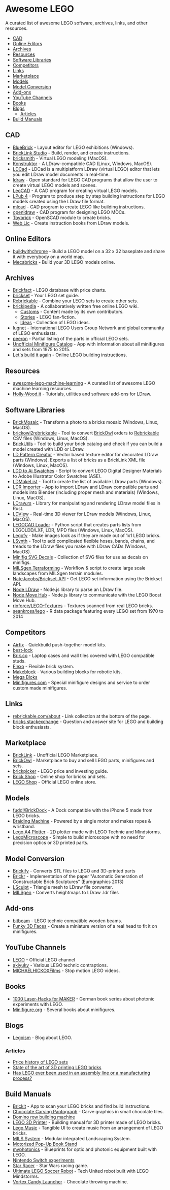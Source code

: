 # Awesome LEGO

A curated list of awesome LEGO software, archives, links, and other resources.

<!-- toc -->

- [CAD](#cad)
- [Online Editors](#online-editors)
- [Archives](#archives)
- [Resources](#resources)
- [Software Libraries](#software-libraries)
- [Competitors](#competitors)
- [Links](#links)
- [Marketplace](#marketplace)
- [Models](#models)
- [Model Conversion](#model-conversion)
- [Add-ons](#add-ons)
- [YouTube Channels](#youtube-channels)
- [Books](#books)
- [Blogs](#blogs)
  - [Articles](#articles)
- [Build Manuals](#build-manuals)

<!-- tocstop -->

## CAD

- [BlueBrick] - Layout editor for LEGO exhibitions (Windows).
- [BrickLink Studio] - Build, render, and create instructions.
- [bricksmith] - Virtual LEGO modeling (MacOS).
- [Konstruktor] - A LDraw-compatible CAD (Linux, Windows, MacOS).
- [LDCad] - LDCad is a multiplatform LDraw (virtual LEGO) editor
    that lets you edit LDraw model documents in real-time.
- [ldraw] - Open standard for LEGO CAD programs
    that allow the user to create virtual LEGO models and scenes.
- [LeoCAD] - A CAD program for creating virtual LEGO models.
- [LPub 4] - Program to produce step by step building instructions
    for LEGO models created using the LDraw file format.
- [mlcad] - CAD program to create LEGO like building instructions.
- [openldraw] - CAD program for designing LEGO MOCs.
- [Toybrick] - OpenSCAD module to create bricks.
- [Web Lic] - Create instruction books from LDraw models.

[BlueBrick]: https://bluebrick.lswproject.com
[BrickLink Studio]: https://www.bricklink.com/v3/studio/download.page
[bricksmith]: https://bricksmith.sourceforge.net
[Konstruktor]: https://github.com/segfault87/Konstruktor
[LDCad]: https://www.melkert.net/LDCad
[ldraw]: https://ldraw.org
[LeoCAD]: https://leocad.org
[LPub 4]: https://lpub4.sourceforge.net
[mlcad]: http://mlcad.lm-software.com/
[openldraw]: https://github.com/HazenBabcock/openldraw
[Toybrick]: https://github.com/joewalnes/toybrick
[Web Lic]: https://github.com/remig/web_lic


## Online Editors

- [buildwithchrome] - Build a LEGO model on a 32 x 32 baseplate
    and share it with everybody on a world map.
- [Mecabricks] - Build your 3D LEGO models online.

[buildwithchrome]: https://www.buildwithchrome.com
[Mecabricks]: https://mecabricks.com


## Archives

- [Brickfact] - LEGO database with price charts.
- [brickset] - Your LEGO set guide.
- [Rebrickable] - Combine your LEGO sets to create other sets.
- [brickipedia] - A collaboratively written free online LEGO wiki.
	- [Customs] - Content made by its own contributors.
	- [Stories] - LEGO fan-fiction.
	- [Ideas] - Collection of LEGO ideas.
- [lugnet] - International LEGO Users Group Network
    and global community of LEGO enthusiasts.
- [peeron] - Partial listing of the parts in official LEGO sets.
- [Unofficial Minifigure Catalog] - App with information about all minifigures
    and sets from 1975 to 2015.
- [Let's build it again] - Online LEGO building instructions.

[Brickfact]: https://brickfact.com
[brickset]: https://brickset.com
[Rebrickable]: https://rebrickable.com
[brickipedia]: https://en.brickimedia.org/wiki/Main_Page
[Customs]: https://en.brickimedia.org/wiki/Category:Customs
[Stories]: https://en.brickimedia.org/wiki/Category:Stories
[Ideas]: https://en.brickimedia.org/wiki/Category:Ideas
[lugnet]: https://lugnet.com
[peeron]: http://www.peeron.com/
[Unofficial Minifigure Catalog]: https://www.minifigure.org/application/
[Let's build it again]: https://letsbuilditagain.com


## Resources

- [awesome-lego-machine-learning] - A curated list of awesome LEGO machine learning resources.
- [Holly-Wood.it] - Tutorials, utilities and software add-ons for LDraw.

[awesome-lego-machine-learning]: https://github.com/360er0/awesome-lego-machine-learning
[Holly-Wood.it]: http://www.holly-wood.it/


## Software Libraries

- [BrickMosaic] - Transform a photo to a bricks mosaic (Windows, Linux, MacOS).
- [brickowl2rebrickable] - Tool to convert [BrickOwl] orders to
    [Rebrickable] CSV files (Windows, Linux, MacOS).
- [BrickUtils] - Tool to build your brick catalog and check if you can build
    a model created with LDD or LDraw.
- [LD Pattern Creator] - Vector based texture editor for
    decorated LDraw parts (Windows).
    Exports a list of bricks as a BrickLink XML file (Windows, Linux, MacOS).
- [LDD to Ai Swatches] - Script to convert LEGO Digital Designer Materials
    to Adobe Illustrator Color Swatches (ASE).
- [LDMakeList] - Tool to create the list of available LDraw parts (Windows).
- [LDR Importer] - App to import LDraw and LDraw compatible parts and models
    into Blender (including proper mesh and materials) (Windows, Linux, MacOS).
- [LDraw.rs] - Library for manipulating and rendering LDraw model files in Rust.
- [LDView] - Real-time 3D viewer for LDraw models (Windows, Linux, MacOS).
- [LEGOCAD Loader] - Python script that creates parts lists from
    LEGOLDD/LXF, LDR, MPD files (Windows, Linux, MacOS).
- [Legofy] - Make images look as if they are made out of 1x1 LEGO bricks.
- [LSynth] - Tool to add complicated flexible hoses, bands, chains, and treads
    to the LDraw files you make with LDraw CADs (Windows, MacOS).
- [Minifig SVG Decals] - Collection of SVG files for use as decals on minifigs.
- [MILSgen Terraforming] - Workflow & script to create large scale landscapes from MILSgen terrain modules.
- [NateJacobs/Brickset-API] - Get LEGO set information using the Brickset API.
- [Node LDraw] - Node.js library to parse an LDraw file.
- [Node Move Hub] - Node.js library to communicate with the LEGO Boost Move Hub.
- [rioforce/LEGO-Textures] - Textures scanned from real LEGO bricks.
- [seankross/lego] - R data package featuring every LEGO set from 1970 to 2014

[BrickMosaic]: https://sourceforge.net/projects/brickmosaic/
[brickowl2rebrickable]: https://github.com/dgrant/brickowl2rebrickable
[BrickUtils]: https://sourceforge.net/projects/brickutils/
[LD Pattern Creator]: https://sourceforge.net/projects/patterncreator/
[LDD to Ai Swatches]: https://github.com/NickAb/ldd-to-ai-swatches
[LDMakeList]: https://code.google.com/p/ldmakelist/
[LDR Importer]: https://github.com/le717/LDR-Importer
[LDraw.rs]: https://github.com/segfault87/ldraw.rs
[LDView]: https://ldview.sourceforge.net
[LEGOCAD Loader]: https://github.com/someidiot/lego-cad-loader
[Legofy]: https://github.com/JuanPotato/Legofy
[LSynth]: https://lsynth.sourceforge.net
[Minifig SVG Decals]: https://github.com/jpgerdeman/minifig-svg-decals
[MILSgen Terraforming]: https://github.com/Unitron-Galactic/Tools-Workflows/tree/master/Terraforming%201
[NateJacobs/Brickset-API]: https://github.com/NateJacobs/Brickset-API
[Node LDraw]: https://github.com/jsonxr/node-ldraw
[Node Move Hub]: https://github.com/hobbyquaker/node-movehub
[rioforce/LEGO-Textures]: https://github.com/rioforce/LEGO-Textures
[seankross/lego]: https://github.com/seankross/lego


## Competitors

- [Airfix] - Quickbuild push-together model kits.
- [best-lock]
- [Brik.co] - Laptop cases and wall tiles covered with LEGO compatible studs.
- [Flexo] - Flexible brick system.
- [Makeblock] - Various building blocks for robotic kits.
- [Mega Bloks]
- [Minifigures.com] - Special minifigure designs and service to order
    custom made minifigures.

[Airfix]: https://uk.airfix.com/shop/quick-build
[best-lock]: http://www.best-lock.com/
[Brik.co]: https://www.brik.co
[Flexo]: https://www.flexo.nz
[Makeblock]: https://www.makeblock.com
[Mega Bloks]: https://megabloks.com
[Minifigures.com]: https://www.minifigures.com/


## Links

- [rebrickable.com/about] - Link collection at the bottom of the page.
- [bricks stackexchange] - Question and answer site
    for LEGO and building block enthusiasts.

[rebrickable.com/about]: https://rebrickable.com/about
[bricks stackexchange]: https://bricks.stackexchange.com


## Marketplace

- [BrickLink] - Unofficial LEGO Marketplace.
- [BrickOwl] - Marketplace to buy and sell LEGO parts, minifigures and sets.
- [brickpicker] - LEGO price and investing guide.
- [Brick Shop] - Online shop for bricks and sets.
- [LEGO Shop] - Official LEGO online store.

[BrickLink]: https://bricklink.com
[BrickOwl]: https://brickowl.com
[brickpicker]: https://brickpicker.com
[Brick Shop]: https://brick-shop.de
[LEGO Shop]: https://shop.lego.com


## Models

- [fuddl/BrickDock] - A Dock compatible with the iPhone 5 made from LEGO bricks.
- [Braiding Machine] - Powered by a single motor and makes ropes & wristband.
- [Lego A4 Plotter] - 2D plotter made with LEGO Technic and Mindstorms.
- [LegoMicroscope] - Simple to build microscope
    with no need for precision optics or 3D printed parts.

[fuddl/BrickDock]: https://github.com/fuddl/BrickDock
[Braiding Machine]: https://nico71.fr/braiding-machine-makes-wristband
[Lego A4 Plotter]: https://www.youtube.com/watch?v=fGQu90EPVAM
[LegoMicroscope]: https://github.com/tobetz/LegoMicroscope


## Model Conversion

- [Brickify] - Converts STL files to LEGO and 3D-printed parts
- [Brickr] - Implementation of the paper
    "Automatic Generation of Constructable Brick Sculptures" (Eurographics 2013)
- [LSculpt] - Triangle mesh to LDraw file converter.
- [MILSgen] - Converts heightmaps to LDraw .ldr files

[Brickify]: https://github.com/ad-si/brickify
[Brickr]: https://lgg.epfl.ch/publications/2013/lego
[LSculpt]: https://code.google.com/archive/p/lsculpt
[MILSgen]: http://www.legoism.info/2013/12/milsgen.html


## Add-ons

- [bitbeam] - LEGO technic compatible wooden beams.
- [Funky 3D Faces] - Create a miniature version of a real head
    to fit it on minifigures.

[bitbeam]: https://github.com/hugs/bitbeam
[Funky 3D Faces]: https://funky3dfaces.com


## YouTube Channels

- [LEGO] - Official LEGO channel
- [akiyuky] - Various LEGO technic contraptions.
- [MlCHAELHlCKOXFilms] - Stop motion LEGO videos.

[LEGO]: https://youtube.com/user/LEGO
[akiyuky]: https://youtube.com/user/akiyuky
[MlCHAELHlCKOXFilms]: https://youtube.com/user/MlCHAELHlCKOXFilms


## Books

- [1000 Laser-Hacks for MAKER][laser-hacks] - German book series
    about photonic experiments with LEGO.
- [Minifigure.org] - Several books about minifigures.

[laser-hacks]: https://www.1000laserhacks.uni-osnabrueck.de/startseite.html
[Minifigure.org]: https://www.minifigure.org


## Blogs

- [Legoism] - Blog about LEGO.

[Legoism]: http://www.legoism.info


### Articles

- [Price history of LEGO sets][price-history]
- [State of the art of 3D printing LEGO bricks][printing-bricks]
- [Has LEGO ever been used in an assembly line or a manufacturing process?][asm]

[price-history]: https://www.realityprose.com/what-happened-with-lego/
[printing-bricks]: https://hackaday.com/2017/09/08/ive-seen-the-future-and-its-full-of-freakin-huge-bricks/
[asm]: https://bricks.stackexchange.com/questions/11252


## Build Manuals

- [Brickit] - App to scan your LEGO bricks and find build instructions.
- [Chocolate Carving Pantograph] - Carve graphics in small chocolate tiles.
- [Domino row building machine][domino]
- [LEGO 3D Printer] - Building manual for 3D printer made of LEGO bricks.
- [Lego Music] - Tangible UI to create music from an arrangement of LEGO bricks.
- [MILS System] - Modular integrated Landscaping System.
- [Motorized Pop-Up Book Stand][motorized-book-stand]
- [myphotonics] - Blueprints for optic and photonic equipment built with LEGO.
- [Nintendo Switch experiments][nintendo]
- [Star Racer] - Star Wars racing game.
- [Ultimate LEGO Soccer Robot][ulsr] - Tech United robot
    built with LEGO Mindstorms.
- [Vortex Candy Launcher] - Chocolate throwing machine.

[Brickit]: https://brickit.app
[Chocolate Carving Pantograph]: https://woodgears.ca/pantograph/lego.html
[domino]: https://woodgears.ca/domino/
[LEGO 3D Printer]: https://www.instructables.com/id/LEGO-3d-Printer/
[Lego Music]: https://hackaday.io/project/161277-lego-music
[MILS System]: https://www.abellon.net/MILS/
[motorized-book-stand]: https://jkbrickworks.com/motorized-pop-up-book-stand/
[myphotonics]: https://www.ufp.uni-osnabrueck.de/en/education/myphotonics.html
[nintendo]: https://cargocollective.com/vimalpatel/nintendo-switch-experiments
[Star Racer]: https://tkelcreations.blogspot.com/2018/03/star-racer.html
[ulsr]: https://hackaday.com/2017/08/12/mindstorms-soccer-robot-inspired-by-real-soccer-robot/
[Vortex Candy Launcher]: https://jkbrickworks.com/vortex-candy-launcher/
